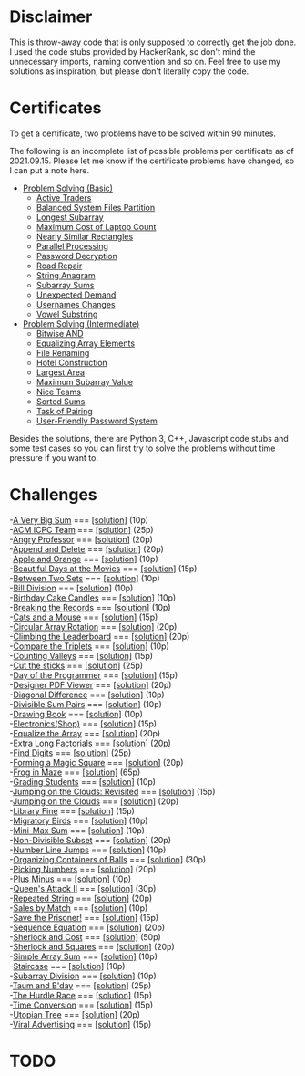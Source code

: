 # Disclaimer

This is throw-away code that is only supposed to correctly get the job done. I used the code stubs provided by HackerRank, so don't mind the unnecessary imports, naming convention and so on. Feel free to use my solutions as inspiration, but please don't literally copy the code.

# Certificates

To get a certificate, two problems have to be solved within 90 minutes.

The following is an incomplete list of possible problems per certificate as of 2021.09.15. Please let me know if the certificate problems have changed, so I can put a note here.

- [Problem Solving (Basic)](certificates/problem-solving-basic)
  - [Active Traders](certificates/problem-solving-basic/active-traders)
  - [Balanced System Files Partition](certificates/problem-solving-basic/balanced-system-files-partition)
  - [Longest Subarray](certificates/problem-solving-basic/longest-subarray)
  - [Maximum Cost of Laptop Count](certificates/problem-solving-basic/maximum-cost-of-laptop-count)
  - [Nearly Similar Rectangles](certificates/problem-solving-basic/nearly-similar-rectangles)
  - [Parallel Processing](certificates/problem-solving-basic/parallel-processing)
  - [Password Decryption](certificates/problem-solving-basic/password-decryption)
  - [Road Repair](certificates/problem-solving-basic/road-repair)
  - [String Anagram](certificates/problem-solving-basic/string-anagram)
  - [Subarray Sums](certificates/problem-solving-basic/subarray-sums)
  - [Unexpected Demand](certificates/problem-solving-basic/unexpected-demand)
  - [Usernames Changes](certificates/problem-solving-basic/usernames-changes)
  - [Vowel Substring](certificates/problem-solving-basic/vowel-substring)
- [Problem Solving (Intermediate)](certificates/problem-solving-intermediate)
  - [Bitwise AND](certificates/problem-solving-intermediate/bitwise-and)
  - [Equalizing Array Elements](certificates/problem-solving-intermediate/equalizing-array-elements)
  - [File Renaming](certificates/problem-solving-intermediate/file-renaming)
  - [Hotel Construction](certificates/problem-solving-intermediate/hotel-construction)
  - [Largest Area](certificates/problem-solving-intermediate/largest-area)
  - [Maximum Subarray Value](certificates/problem-solving-intermediate/maximum-subarray-value)
  - [Nice Teams](certificates/problem-solving-intermediate/nice-teams)
  - [Sorted Sums](certificates/problem-solving-intermediate/sorted-sums)
  - [Task of Pairing](certificates/problem-solving-intermediate/task-of-pairing)
  - [User-Friendly Password System](certificates/problem-solving-intermediate/user-friendly-password-system)

Besides the solutions, there are Python 3, C++, Javascript code stubs and some test cases so you can first try to solve the problems without time pressure if you want to.

# Challenges

-[A Very Big Sum](https://www.hackerrank.com/challenges/a-very-big-sum) === [[solution]](challenges/a-very-big-sum.py) (10p)  
-[ACM ICPC Team](https://www.hackerrank.com/challenges/acm-icpc-team) === [[solution]](challenges/acm-icpc-team.py) (25p)  
-[Angry Professor](https://www.hackerrank.com/challenges/angry-professor) === [[solution]](challenges/angry-professor.py) (20p)  
-[Append and Delete](https://www.hackerrank.com/challenges/append-and-delete) === [[solution]](challenges/append-and-delete.py) (20p)  
-[Apple and Orange](https://www.hackerrank.com/challenges/apple-and-orange) === [[solution]](challenges/apple-and-orange.py) (10p)  
-[Beautiful Days at the Movies](https://www.hackerrank.com/challenges/beautiful-days-at-the-movies) === [[solution]](challenges/beautiful-days-at-the-movies.py) (15p)  
-[Between Two Sets](https://www.hackerrank.com/challenges/between-two-sets) === [[solution]](challenges/between-two-sets.py) (10p)  
-[Bill Division](https://www.hackerrank.com/challenges/bon-appetit) === [[solution]](challenges/bon-appetit.py) (10p)  
-[Birthday Cake Candles](https://www.hackerrank.com/challenges/birthday-cake-candles) === [[solution]](challenges/birthday-cake-candles.py) (10p)  
-[Breaking the Records](https://www.hackerrank.com/challenges/breaking-best-and-worst-records) === [[solution]](challenges/breaking-best-and-worst-records.py) (10p)  
-[Cats and a Mouse](https://www.hackerrank.com/challenges/cats-and-a-mouse) === [[solution]](challenges/cats-and-a-mouse.py) (15p)  
-[Circular Array Rotation](https://www.hackerrank.com/challenges/circular-array-rotation) === [[solution]](challenges/circular-array-rotation.py) (20p)  
-[Climbing the Leaderboard](https://www.hackerrank.com/challenges/climbing-the-leaderboard) === [[solution]](challenges/climbing-the-leaderboard.py) (20p)  
-[Compare the Triplets](https://www.hackerrank.com/challenges/compare-the-triplets) === [[solution]](challenges/compare-the-triplets.py) (10p)  
-[Counting Valleys](https://www.hackerrank.com/challenges/counting-valleys) === [[solution]](challenges/counting-valleys.py) (15p)  
-[Cut the sticks](https://www.hackerrank.com/challenges/cut-the-sticks) === [[solution]](challenges/cut-the-sticks.py) (25p)  
-[Day of the Programmer](https://www.hackerrank.com/challenges/day-of-the-programmer) === [[solution]](challenges/day-of-the-programmer.py) (15p)  
-[Designer PDF Viewer](https://www.hackerrank.com/challenges/designer-pdf-viewer) === [[solution]](challenges/designer-pdf-viewer.py) (20p)  
-[Diagonal Difference](https://www.hackerrank.com/challenges/diagonal-difference) === [[solution]](challenges/diagonal-difference.py) (10p)  
-[Divisible Sum Pairs](https://www.hackerrank.com/challenges/divisible-sum-pairs) === [[solution]](challenges/divisible-sum-pairs.py) (10p)  
-[Drawing Book](https://www.hackerrank.com/challenges/drawing-book) === [[solution]](challenges/drawing-book.py) (10p)  
-[Electronics(Shop)](https://www.hackerrank.com/challenges/electronics-shop) === [[solution]](challenges/electronics-shop.py) (15p)  
-[Equalize the Array](https://www.hackerrank.com/challenges/equality-in-a-array) === [[solution]](challenges/equality-in-a-array.py) (20p)  
-[Extra Long Factorials](https://www.hackerrank.com/challenges/extra-long-factorials) === [[solution]](challenges/extra-long-factorials.py) (20p)  
-[Find Digits](https://www.hackerrank.com/challenges/find-digits) === [[solution]](challenges/find-digits.py) (25p)  
-[Forming a Magic Square](https://www.hackerrank.com/challenges/magic-square-forming) === [[solution]](challenges/magic-square-forming.py) (20p)  
-[Frog in Maze](https://www.hackerrank.com/challenges/frog-in-maze) === [[solution]](challenges/frog-in-maze.py) (65p)  
-[Grading Students](https://www.hackerrank.com/challenges/grading) === [[solution]](challenges/grading.py) (10p)  
-[Jumping on the Clouds: Revisited](https://www.hackerrank.com/challenges/jumping-on-the-clouds-revisited) === [[solution]](challenges/jumping-on-the-clouds-revisited.py) (15p)  
-[Jumping on the Clouds](https://www.hackerrank.com/challenges/jumping-on-the-clouds) === [[solution]](challenges/jumping-on-the-clouds.py) (20p)  
-[Library Fine](https://www.hackerrank.com/challenges/library-fine) === [[solution]](challenges/library-fine.py) (15p)  
-[Migratory Birds](https://www.hackerrank.com/challenges/migratory-birds) === [[solution]](challenges/migratory-birds.py) (10p)  
-[Mini-Max Sum](https://www.hackerrank.com/challenges/mini-max-sum) === [[solution]](challenges/mini-max-sum.py) (10p)  
-[Non-Divisible Subset](https://www.hackerrank.com/challenges/non-divisible-subset) === [[solution]](challenges/non-divisible-subset.py) (20p)  
-[Number Line Jumps](https://www.hackerrank.com/challenges/kangaroo) === [[solution]](challenges/kangaroo.py) (10p)  
-[Organizing Containers of Balls](https://www.hackerrank.com/challenges/organizing-containers-of-balls) === [[solution]](challenges/organizing-containers-of-balls.py) (30p)  
-[Picking Numbers](https://www.hackerrank.com/challenges/picking-numbers) === [[solution]](challenges/picking-numbers.py) (20p)  
-[Plus Minus](https://www.hackerrank.com/challenges/plus-minus) === [[solution]](challenges/plus-minus.py) (10p)  
-[Queen's Attack II](https://www.hackerrank.com/challenges/queens-attack-2) === [[solution]](challenges/queens-attack-2.py) (30p)  
-[Repeated String](https://www.hackerrank.com/challenges/repeated-string) === [[solution]](challenges/repeated-string.py) (20p)  
-[Sales by Match](https://www.hackerrank.com/challenges/sock-merchant) === [[solution]](challenges/sock-merchant.py) (10p)  
-[Save the Prisoner!](https://www.hackerrank.com/challenges/save-the-prisoner) === [[solution]](challenges/save-the-prisoner.py) (15p)  
-[Sequence Equation](https://www.hackerrank.com/challenges/permutation-equation) === [[solution]](challenges/permutation-equation.py) (20p)  
-[Sherlock and Cost](https://www.hackerrank.com/challenges/sherlock-and-cost) === [[solution]](challenges/sherlock-and-cost.py) (50p)  
-[Sherlock and Squares](https://www.hackerrank.com/challenges/sherlock-and-squares) === [[solution]](challenges/sherlock-and-squares.py) (20p)  
-[Simple Array Sum](https://www.hackerrank.com/challenges/simple-array-sum) === [[solution]](challenges/simple-array-sum.py) (10p)  
-[Staircase](https://www.hackerrank.com/challenges/staircase) === [[solution]](challenges/staircase.py) (10p)  
-[Subarray Division](https://www.hackerrank.com/challenges/the-birthday-bar) === [[solution]](challenges/the-birthday-bar.py) (10p)  
-[Taum and B'day](https://www.hackerrank.com/challenges/taum-and-bday) === [[solution]](challenges/taum-and-bday.py) (25p)  
-[The Hurdle Race](https://www.hackerrank.com/challenges/the-hurdle-race) === [[solution]](challenges/the-hurdle-race.py) (15p)  
-[Time Conversion](https://www.hackerrank.com/challenges/time-conversion) === [[solution]](challenges/time-conversion.py) (15p)  
-[Utopian Tree](https://www.hackerrank.com/challenges/utopian-tree) === [[solution]](challenges/utopian-tree.py) (20p)  
-[Viral Advertising](https://www.hackerrank.com/challenges/strange-advertising) === [[solution]](challenges/strange-advertising.py) (15p)

# TODO

<!-- - Find more efficient solution for [Maximum Subarray Value](certificates/problem-solving-intermediate/maximum-subarray-value). It's getting timeouts for a few test cases.
- Verify correctness of [Nice Teams](certificates/problem-solving-intermediate/nice-teams). -->
